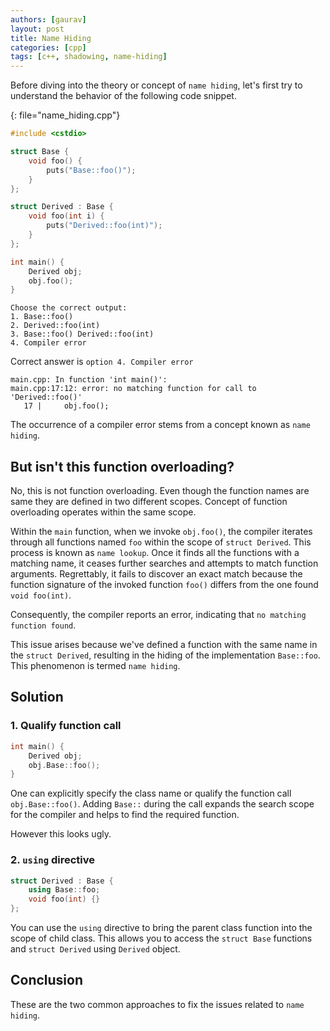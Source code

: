 ```yaml
---
authors: [gaurav]
layout: post
title: Name Hiding
categories: [cpp]
tags: [c++, shadowing, name-hiding]
---
```


Before diving into the theory or concept of `name hiding`, let's first try to understand the
behavior of the following code snippet.


{: file="name_hiding.cpp"}

```c++
#include <cstdio>

struct Base {
    void foo() {
        puts("Base::foo()");
    }
};

struct Derived : Base {
    void foo(int i) {
        puts("Derived::foo(int)");
    }
};

int main() {
    Derived obj;
    obj.foo();
}
```

```console
Choose the correct output:
1. Base::foo()
2. Derived::foo(int)
3. Base::foo() Derived::foo(int)
4. Compiler error
```

Correct answer is `option 4. Compiler error`

```console
main.cpp: In function 'int main()':
main.cpp:17:12: error: no matching function for call to 'Derived::foo()'
   17 |     obj.foo();
```

The occurrence of a compiler error stems from a concept known as `name hiding`.

## But isn't this function overloading?

No, this is not function overloading. Even though the function names are same they are defined in two different scopes. Concept of function overloading operates within the same scope.

Within the `main` function, when we invoke `obj.foo()`, the compiler iterates through all functions
named `foo` within the scope of `struct Derived`. This process is known as `name lookup`. Once it
finds all the functions with a matching name, it ceases further searches and attempts to match
function arguments. Regrettably, it fails to discover an exact match because the function signature
of the invoked function `foo()` differs from the one found `void foo(int)`.

Consequently, the compiler reports an error, indicating that `no matching function found`.

This issue arises because we've defined a function with the same name in the `struct Derived`,
resulting in the hiding of the implementation `Base::foo`. This phenomenon is termed `name hiding`.

## Solution

### 1. Qualify function call

```c++
int main() {
    Derived obj;
    obj.Base::foo();
}
```

One can explicitly specify the class name or qualify the function call `obj.Base::foo()`. Adding
`Base::` during the call expands the search scope for the compiler and helps to find the required
function.

However this looks ugly.

### 2. `using` directive

```cpp
struct Derived : Base {
    using Base::foo;
    void foo(int) {}
};
```

You can use the `using` directive to bring the parent class function into the scope of child class.
This allows you to access the `struct Base` functions and `struct Derived` using `Derived` object.

## Conclusion

These are the two common approaches to fix the issues related to `name hiding`.
